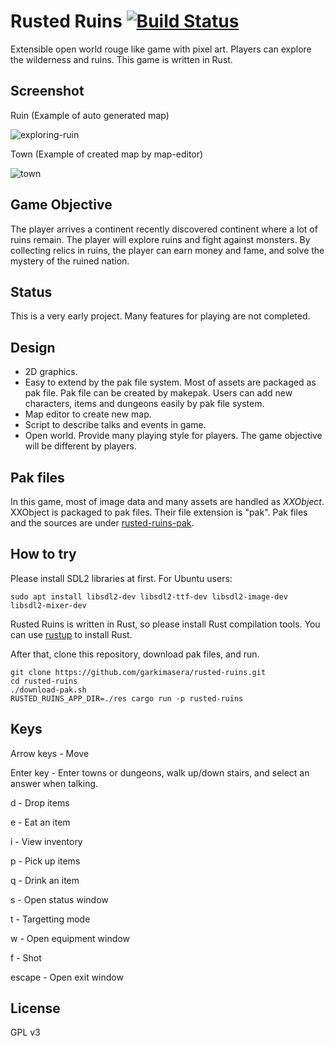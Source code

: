 # Rusted Ruins [![Build Status](https://travis-ci.org/garkimasera/rusted-ruins.svg?branch=master)](https://travis-ci.org/garkimasera/rusted-ruins)
Extensible open world rouge like game with pixel art. Players can explore the wilderness and ruins.
This game is written in Rust.

## Screenshot
Ruin (Example of auto generated map)

![exploring-ruin](https://github.com/garkimasera/rusted-ruins/blob/master/screenshots/exploring-ruin.png)

Town (Example of created map by map-editor)

![town](https://github.com/garkimasera/rusted-ruins/blob/master/screenshots/town.png)

## Game Objective

The player arrives a continent recently discovered continent where a lot of ruins remain. The player will explore ruins and fight against monsters. By collecting relics in ruins, the player can earn money and fame, and solve the mystery of the ruined nation.

## Status
This is a very early project. Many features for playing are not completed.

## Design

* 2D graphics.
* Easy to extend by the pak file system. Most of assets are packaged as pak file. Pak file can be created by makepak. Users can add new characters, items and dungeons easily by pak file system.
* Map editor to create new map.
* Script to describe talks and events in game.
* Open world. Provide many playing style for players. The game objective will be different by players.

## Pak files
In this game, most of image data and many assets are handled as *XXObject*.
XXObject is packaged to pak files. Their file extension is "pak".
Pak files and the sources are under [rusted-ruins-pak](https://github.com/garkimasera/rusted-ruins-pak).

## How to try
Please install SDL2 libraries at first.
For Ubuntu users:
```shell
sudo apt install libsdl2-dev libsdl2-ttf-dev libsdl2-image-dev libsdl2-mixer-dev
```

Rusted Ruins is written in Rust, so please install Rust compilation tools. You can use [rustup](https://www.rustup.rs/) to install Rust.

After that, clone this repository, download pak files, and run.

```shell
git clone https://github.com/garkimasera/rusted-ruins.git
cd rusted-ruins
./download-pak.sh
RUSTED_RUINS_APP_DIR=./res cargo run -p rusted-ruins
```

## Keys

Arrow keys - Move

Enter key - Enter towns or dungeons, walk up/down stairs, and select an answer when talking.

d - Drop items

e - Eat an item

i - View inventory

p - Pick up items

q - Drink an item

s - Open status window

t - Targetting mode

w - Open equipment window

f - Shot

escape - Open exit window

## License
GPL v3
